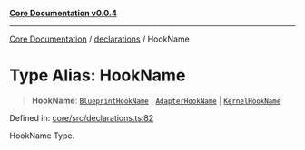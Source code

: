 [**Core Documentation v0.0.4**](../../README.md)

***

[Core Documentation](../../modules.md) / [declarations](../README.md) / HookName

# Type Alias: HookName

> **HookName**: [`BlueprintHookName`](BlueprintHookName.md) \| [`AdapterHookName`](AdapterHookName.md) \| [`KernelHookName`](KernelHookName.md)

Defined in: [core/src/declarations.ts:82](https://github.com/stonemjs/core/blob/93efe04ef1a71ad6f49c3b315da54d45ace50f23/src/declarations.ts#L82)

HookName Type.
